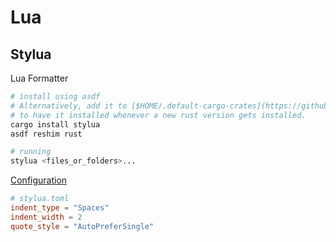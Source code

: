 # Lua

## Stylua

Lua Formatter

```sh
# install using asdf
# Alternatively, add it to [$HOME/.default-cargo-crates](https://github.com/code-lever/asdf-rust#default-cargo-crates)
# to have it installed whenever a new rust version gets installed.
cargo install stylua
asdf reshim rust

# running
stylua <files_or_folders>...
```

[Configuration](https://crates.io/crates/stylua#user-content-configuration)

```toml
# stylua.toml
indent_type = "Spaces"
indent_width = 2
quote_style = "AutoPreferSingle"
```
